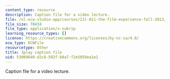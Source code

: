 ```yaml
---
content_type: resource
description: Caption file for a video lecture.
file: /ol-ocw-studio-app/courses/21l-011-the-film-experience-fall-2013/53009640d2c8592fb8a7f2e5059ea1e1_HypQZfQPtYk.vtt
file_size: 78434
file_type: application/x-subrip
learning_resource_types: []
license: https://creativecommons.org/licenses/by-nc-sa/4.0/
ocw_type: OCWFile
resourcetype: Other
title: 3play caption file
uid: 53009640-d2c8-592f-b8a7-f2e5059ea1e1
---
```

Caption file for a video lecture.